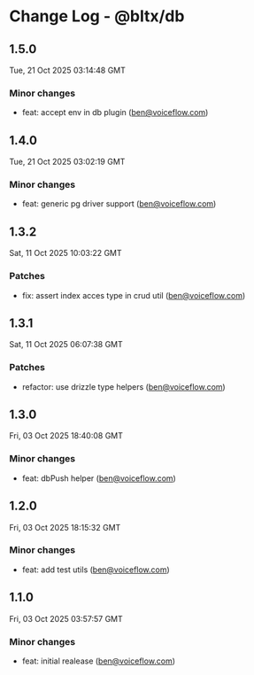 # Change Log - @bltx/db

<!-- This log was last generated on Tue, 21 Oct 2025 03:14:48 GMT and should not be manually modified. -->

<!-- Start content -->

## 1.5.0

Tue, 21 Oct 2025 03:14:48 GMT

### Minor changes

- feat: accept env in db plugin (ben@voiceflow.com)

## 1.4.0

Tue, 21 Oct 2025 03:02:19 GMT

### Minor changes

- feat: generic pg driver support (ben@voiceflow.com)

## 1.3.2

Sat, 11 Oct 2025 10:03:22 GMT

### Patches

- fix: assert index acces type in crud util (ben@voiceflow.com)

## 1.3.1

Sat, 11 Oct 2025 06:07:38 GMT

### Patches

- refactor: use drizzle type helpers (ben@voiceflow.com)

## 1.3.0

Fri, 03 Oct 2025 18:40:08 GMT

### Minor changes

- feat: dbPush helper (ben@voiceflow.com)

## 1.2.0

Fri, 03 Oct 2025 18:15:32 GMT

### Minor changes

- feat: add test utils (ben@voiceflow.com)

## 1.1.0

Fri, 03 Oct 2025 03:57:57 GMT

### Minor changes

- feat: initial realease (ben@voiceflow.com)
